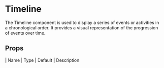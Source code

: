 # Timeline

The Timeline component is used to display a series of events or activities in a chronological order. It provides a visual representation of the progression of events over time.

## Props

| Name  | Type   | Default | Description